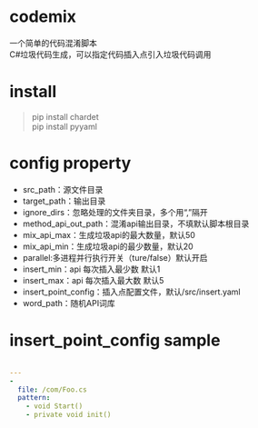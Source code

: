 # codemix
一个简单的代码混淆脚本  
C#垃圾代码生成，可以指定代码插入点引入垃圾代码调用

# install
>pip install chardet  
 pip install pyyaml


# config property
+ src_path：源文件目录
+ target_path：输出目录
+ ignore_dirs：忽略处理的文件夹目录，多个用“,”隔开
+ method_api_out_path：混淆api输出目录，不填默认脚本根目录
+ mix_api_max：生成垃圾api的最大数量，默认50
+ mix_api_min：生成垃圾api的最少数量，默认20
+ parallel:多进程并行执行开关（ture/false）默认开启
+ insert_min：api 每次插入最少数 默认1
+ insert_max：api 每次插入最大数 默认5
+ insert_point_config：插入点配置文件，默认/src/insert.yaml
+ word_path：随机API词库

# insert_point_config sample

```yaml

---
-
  file: /com/Foo.cs
  pattern:
    - void Start()
    - private void init()
```